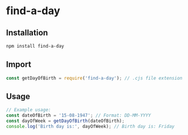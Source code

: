 # find-a-day
## Installation

```bash
npm install find-a-day
```

## Import

```javascript
const getDayOfBirth = require('find-a-day'); // .cjs file extension
```

## Usage

```javascript
// Example usage:
const dateOfBirth = '15-08-1947'; // Format: DD-MM-YYYY
const dayOfWeek = getDayOfBirth(dateOfBirth);
console.log('Birth day is:', dayOfWeek); // Birth day is: Friday
```